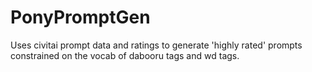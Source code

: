 # PonyPromptGen

Uses civitai prompt data and ratings to generate 'highly rated' prompts constrained on the vocab of dabooru tags and wd tags.

